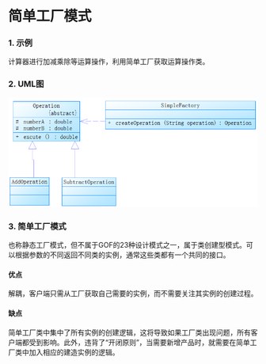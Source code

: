 # 简单工厂模式

### 1. 示例

计算器进行加减乘除等运算操作，利用简单工厂获取运算操作类。

### 2. UML图

![简单工厂UML图](.\image\snipaste_20180723_143612.png)



### 3. 简单工厂模式

也称静态工厂模式，但不属于GOF的23种设计模式之一，属于类创建型模式。可以根据参数的不同返回不同类的实例，通常这些类都有一个共同的接口。

#### 优点

解耦，客户端只需从工厂获取自己需要的实例，而不需要关注其实例的创建过程。

#### 缺点

简单工厂类中集中了所有实例的创建逻辑，这将导致如果工厂类出现问题，所有客户端都受到影响。此外，违背了“开闭原则”，当需要新增产品时，就需要在简单工厂类中加入相应的建造实例的逻辑。



